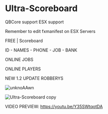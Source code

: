 # Ultra-Scoreboard

QBCore support
ESX support

Remember to edit fxmanifest on ESX Servers

FREE | Scoreboard
 
ID - NAMES - PHONE - JOB - BANK

ONLINE JOBS

ONLINE PLAYERS

NEW 1.2 UPDATE ROBBERYS


![unknoAAwn](https://user-images.githubusercontent.com/86611932/192689145-d85d967e-447b-4ad6-bf76-ccc7b8599a64.png)
 
![Ultra-Scoreboard copy](https://user-images.githubusercontent.com/86611932/192123208-45075f71-9d85-4747-9223-b7de1d9941e9.png)


VIDEO PREVIEW:
https://youtu.be/Y35SWtqotDA


